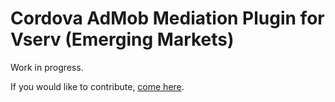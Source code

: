 # Cordova AdMob Mediation Plugin for Vserv (Emerging Markets)

Work in progress.

If you would like to contribute, [come here](https://github.com/rehy/cordova-admob-mediation).
